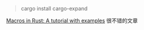 > cargo install cargo-expand


[Macros in Rust: A tutorial with examples](https://blog.logrocket.com/macros-in-rust-a-tutorial-with-examples/)
很不错的文章